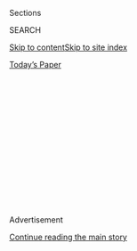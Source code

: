 <div id="app">

<div>

<div>

<div>

<div class="NYTAppHideMasthead css-1q2w90k e1suatyy0">

<div class="section css-ui9rw0 e1suatyy2">

<div class="css-eph4ug er09x8g0">

<div class="css-6n7j50">

</div>

<span class="css-1dv1kvn">Sections</span>

<div class="css-10488qs">

<span class="css-1dv1kvn">SEARCH</span>

</div>

[Skip to content](#site-content)[Skip to site index](#site-index)

</div>

<div class="css-10698na e1huz5gh0">

</div>

</div>

<div id="masthead-bar-one" class="section hasLinks css-15hmgas e1csuq9d3">

<div class="css-uqyvli e1csuq9d0">

</div>

<div class="css-1uqjmks e1csuq9d1">

</div>

<div class="css-9e9ivx">

[](https://myaccount.nytimes.com/auth/login?response_type=cookie&client_id=vi)

</div>

<div class="css-1bvtpon e1csuq9d2">

[Today’s Paper](https://www.nytimes.com/section/todayspaper)

</div>

</div>

</div>

</div>

<div data-aria-hidden="false">

<div id="site-content" role="main">

<div>

<div class="css-1aor85t" style="opacity:0.000000001;z-index:-1;visibility:hidden">

<div class="css-1hqnpie">

<div class="css-epjblv">

<span class="css-17xtcya">[Opinion](/section/opinion)</span><span class="css-x15j1o">|</span><span class="css-fwqvlz">America
Looks Hopelessly Broke. It Isn’t.</span>

</div>

<div class="css-k008qs">

<div class="css-1iwv8en">

<span class="css-18z7m18"></span>

<div>

</div>

</div>

<span class="css-1n6z4y">https://nyti.ms/3jr17GV</span>

<div class="css-1705lsu">

<div class="css-4xjgmj">

<div class="css-4skfbu" role="toolbar" data-aria-label="Social Media Share buttons, Save button, and Comments Panel with current comment count" data-testid="share-tools">

  - 
  - 
  - 
  - 
    
    <div class="css-6n7j50">
    
    </div>

  - 
  - 

</div>

</div>

</div>

</div>

</div>

</div>

<div id="NYT_TOP_BANNER_REGION" class="css-13pd83m">

</div>

<div id="top-wrapper" class="css-1sy8kpn">

<div id="top-slug" class="css-l9onyx">

Advertisement

</div>

[Continue reading the main story](#after-top)

<div class="ad top-wrapper" style="text-align:center;height:100%;display:block;min-height:250px">

<div id="top" class="place-ad" data-position="top" data-size-key="top">

</div>

</div>

<div id="after-top">

</div>

</div>

<div>

<div class="css-v5btjw etb61u70">

<div class="css-v05ibm etb61u71">

[Opinion](/section/opinion)

</div>

</div>

<div id="sponsor-wrapper" class="css-1hyfx7x">

<div id="sponsor-slug" class="css-19vbshk">

Supported by

</div>

[Continue reading the main story](#after-sponsor)

<div id="sponsor" class="ad sponsor-wrapper" style="text-align:center;height:100%;display:block">

</div>

<div id="after-sponsor">

</div>

</div>

<div class="css-186x18t">

</div>

<div class="css-1vkm6nb ehdk2mb0">

# America Looks Hopelessly Broke. It Isn’t.

</div>

For 40 years, both the left and the right have been unnecessarily
obsessed with deficits, to the detriment of the well-being of citizens.

<div class="css-18e8msd">

<div class="css-vp77d3 epjyd6m0">

<div class="css-1p10dcb ey68jwv0" data-aria-hidden="true">

[![Farhad
Manjoo](https://static01.nyt.com/images/2019/01/08/opinion/farhad-manjoo-opinion/farhad-manjoo-opinion-thumbLarge.png
"Farhad Manjoo")](https://www.nytimes.com/by/farhad-manjoo)

</div>

<div class="css-1baulvz">

By [<span class="css-1baulvz last-byline" itemprop="name">Farhad
Manjoo</span>](https://www.nytimes.com/by/farhad-manjoo)

<div class="css-8atqhb">

Opinion Columnist

</div>

</div>

</div>

  - July 22, 2020

  - 
    
    <div class="css-4xjgmj">
    
    <div class="css-d8bdto" role="toolbar" data-aria-label="Social Media Share buttons, Save button, and Comments Panel with current comment count" data-testid="share-tools">
    
      - 
      - 
      - 
      - 
        
        <div class="css-6n7j50">
        
        </div>
    
      - 
      - 
    
    </div>
    
    </div>

</div>

<div class="css-79elbk" data-testid="photoviewer-wrapper">

<div class="css-z3e15g" data-testid="photoviewer-wrapper-hidden">

</div>

<div class="css-1a48zt4 ehw59r15" data-testid="photoviewer-children">

![<span class="css-cnj6d5 e1z0qqy90" itemprop="copyrightHolder"><span class="css-1ly73wi e1tej78p0">Credit...</span><span><span>LM
Otero/Associated
Press</span></span></span>](https://static01.nyt.com/images/2020/07/22/opinion/22manjooWeb/22manjooWeb-articleLarge.jpg?quality=75&auto=webp&disable=upscale)

</div>

</div>

</div>

<div class="section meteredContent css-1r7ky0e" name="articleBody" itemprop="articleBody">

<div class="audioFigureHeading">

### Listen to This Op-Ed

<span class="css-16qbtva">Audio Recording by Audm</span>

</div>

<div class="css-qe9gm7">

<div>

</div>

</div>

<div class="css-1fanzo5 StoryBodyCompanionColumn">

<div class="css-53u6y8">

*To hear more audio stories from publishers like The New York Times,
download*
[**](https://www.audm.com/?utm_source=nytmag&utm_medium=embed&utm_campaign=left_behind_draper)
[*Audm for iPhone or
Android*](https://www.audm.com/?utm_source=nytopinion&utm_medium=embed&utm_campaign=fix_america_spend)*.*

As a respite from [a chaotic spring spent under
quarantine](https://www.nytimes.com/2020/04/22/opinion/coronavirus-parenting-burnout.html),
my family booked a weeklong vacation last month in a cozy, remote house
in the California desert. While the kids cannonballed into the saltwater
pool and my wife sped through several novels, I spent my time in the sun
doing exactly the sort of thing you’d imagine an opinion columnist might
do on summer vacation: I read two hot new books about macroeconomics.

Wait, don’t leave\! I promise this isn’t as dry as it sounds.

The first book was “[The Price of
Peace,](https://www.nytimes.com/2020/05/20/books/review-price-of-peace-john-maynard-keynes-zachary-carter.html?auth=login-email&login=email)”
Zachary Carter’s incisive biography of the British economist John
Maynard Keynes, which illustrates the awesome power of economic theory
to alter the fates of nations and the lives of millions of people. The
second was “[The Deficit
Myth](https://www.nytimes.com/2020/06/09/opinion/us-deficit-coronavirus.html),”
in which the economist Stephanie Kelton convincingly overturns the
conventional wisdom that federal budget deficits are somehow bad for the
nation.

I’m [on record as a
doomer](https://www.nytimes.com/2020/05/20/opinion/coronavirus-worst-case.html),
but in different ways, these tomes sparked the first real note of
optimism I’ve felt about America’s future in quite a while. Together,
they suggest a compelling political, moral and economic case for the
federal government to begin to do, again, what it once saw as its duty —
to make big, bold and even expensive investments to improve the lives of
Americans, and perhaps of people around the world.

In the last few years, and especially in the hellish last couple of
months, [the United States has come to feel like a failed
state](https://www.theatlantic.com/magazine/archive/2020/06/underlying-conditions/610261/).
The coronavirus is spreading, the economy is crumbling, society is
fragmenting, our [infrastructure is falling
apart](https://www.businessinsider.com/asce-gives-us-infrastructure-a-d-2017-3#bridges-c-2),
health care is inadequate and costly, child care is impossible, and
[life expectancy is
declining](https://www.nytimes.com/2019/11/26/health/life-expectancy-rate-usa.html).

</div>

</div>

<div class="css-1fanzo5 StoryBodyCompanionColumn">

<div class="css-53u6y8">

The federal government is not only often unwilling to help, but
seemingly incapable of it. To get just about anything done anymore,
Uncle Sam must go hat in hand to the behemoth private companies that now
rule much of our lives. [Please,
Google,](https://www.nytimes.com/2020/03/18/opinion/coronavirus-trump.html)
will you create a coronavirus testing website? Please, Walmart, will you
set up in-person testing sites?

And whenever anyone is brave enough to suggest that the government
itself should provide useful services to Americans — whether big-ticket
items like health care, child care and college education, or smaller
things like an upgraded electric grid or a national broadband service —
the first reaction from many on the right and the left is one of defeat
and resignation. “How will you pay for it?” they ask. And, often, the
whole conversation stops right there, because with a [$26.5 trillion
national
debt](https://www.treasurydirect.gov/govt/reports/pd/pd_debttothepenny.htm),
America looks hopelessly broke.

It is not. Kelton argues that our government’s inability to provide for
citizens isn’t due to a lack for money; instead, our leaders lack
political will.

Kelton — who has worked as an economist for Democrats in the Senate and
as an adviser to Bernie Sanders’s presidential campaigns — is one of the
leading proponents of [Modern Monetary Theory, or
M.M.T](https://www.vox.com/future-perfect/2019/4/16/18251646/modern-monetary-theory-new-moment-explained).
The theory argues that because the government is in charge of its own
currency, it cannot “run out” of money the way a household or a business
can, and it therefore does not need to raise taxes to fund government
spending.

</div>

</div>

<div class="css-79elbk" data-testid="photoviewer-wrapper">

<div class="css-z3e15g" data-testid="photoviewer-wrapper-hidden">

</div>

<div class="css-1a48zt4 ehw59r15" data-testid="photoviewer-children">

![<span class="css-16f3y1r e13ogyst0" data-aria-hidden="true">Stephanie
Kelton</span><span class="css-cnj6d5 e1z0qqy90" itemprop="copyrightHolder"><span class="css-1ly73wi e1tej78p0">Credit...</span><span>The
Yomiuri Shimbun, via Associated
Press</span></span>](https://static01.nyt.com/images/2020/07/22/opinion/22manjoo2/merlin_174805722_0dec6a6d-4e22-47c0-ac1c-2087ef64b1c2-articleLarge.jpg?quality=75&auto=webp&disable=upscale)

</div>

</div>

<div class="css-1fanzo5 StoryBodyCompanionColumn">

<div class="css-53u6y8">

This doesn’t mean that the government’s resources are infinite, just
that deficits are not a true limit on what’s possible. Instead of being
constrained by deficits, Kelton and other M.M.T.ers argue, policymakers
should care about “real” measures of economic activity: unemployment and
inflation.

</div>

</div>

<div class="css-1fanzo5 StoryBodyCompanionColumn">

<div class="css-53u6y8">

Whatever the deficit, if unemployment is rife, it’s an indication that
aggregate demand is low; to boost demand, the government can freely
spend, spend, spend — and should stop spending only when there is a
danger that it will lead to a rise in prices — that is, inflation — not
because deficits will soar. In practice, Kelton and other M.M.T.ers
propose a federal jobs guarantee, in which the government would hire
anyone who needs a job for a set wage. The policy, she argues, would
promote full employment while keeping inflation stable.

M.M.T. is controversial even among left-leaning economists — Lawrence H.
Summers, who once worked as Barack Obama’s director of the National
Economic Council, has called it [“a recipe for
disaster”](https://www.washingtonpost.com/opinions/the-lefts-embrace-of-modern-monetary-theory-is-a-recipe-for-disaster/2019/03/04/6ad88eec-3ea4-11e9-9361-301ffb5bd5e6_story.html)
— and it’s easy for non-economists to get lost in the
[many](https://crookedtimber.org/2020/06/01/modern-monetary-theory-neither-modern-nor-monetary-nor-mainly-theoretical/)
technical
[debates](https://www.bradford-delong.com/2019/03/james-montier-wonders-why-people-hate-mmt-he-is-about-to-discover-that-mmt-hates-him.html)
surrounding the idea.

But one doesn’t need to buy into everything about M.M.T. to see Kelton’s
fundamental point — that in the 40 years since Ronald Reagan won the
White House, both the left and the right have been unnecessarily
obsessed with deficits, to the detriment of the well-being of citizens.

The cruelest example of this mind-set occurred [after the Great
Recession
in 2008](https://www.nytimes.com/2019/09/18/opinion/obama-2008-financial-crisis.html).
At the time, many experts suggested that an adequate response to the
downturn would require the government to spend a trillion dollars or
more to boost demand. Instead, Obama and his aides, worried about
sticker shock, lowballed their stimulus, and millions of people remained
unemployed.

In the decade since that recession, many economists and lawmakers have
[grown less worried about
deficits](https://www.nytimes.com/2020/05/16/business/deficits-virus-economists-trump.html),
because red ink has not led to economic calamity. That’s to the good:
Deficits are rarely questioned when lawmakers are spending on the
military or on tax cuts for corporations, so it’s only fair that they
aren’t constrained by deficits when spending on things like health care,
child care and education.

And right now, in the midst of a pandemic, the economy needs as much
help as it can get. In March, Congress passed and the president signed
the CARES Act, which provided more than $2 trillion in economic
stimulus. Studies show that it has had a remarkable effect — despite a
steep increase in unemployment due to the virus, the expansion in aid
[prevented a rise in
poverty](https://www.nytimes.com/2020/06/21/us/politics/coronavirus-poverty.html).

</div>

</div>

<div class="css-1fanzo5 StoryBodyCompanionColumn">

<div class="css-53u6y8">

But [most of that stimulus will soon come to an
end](https://www.nytimes.com/2020/06/21/us/politics/coronavirus-poverty.html).
Congress is working on [another relief
package](https://www.cnn.com/2020/07/21/politics/stimulus-negotiations-congress-latest/index.html),
but already lawmakers are fighting about its size: Democrats in the
House p[assed a $3 trillion
bill](https://www.nytimes.com/2020/05/15/us/politics/house-simulus-vote.html);
Trump and Senate Republicans are looking at something closer to [$1
trillion](https://www.cbsnews.com/news/coronavirus-relief-bill-phase-4-trump-republicans-1-trillion/).

Near the end of his Keynes book, Carter writes that Keynesianism “is not
so much a school of economic thought as a spirit of radical optimism,
unjustified by most of human history and extremely difficult to conjure
up precisely when it is most needed: during the depths of a depression
or amid the fevers of war.”

We are in similarly dire straits now — and one way we might escape is to
do what Keynes would suggest we do: spend our way toward a better
tomorrow.

## Office Hours With Farhad Manjoo

*Farhad wants to* [*chat with readers on the
phone*](https://www.nytimes.com/2019/05/16/opinion/farhad-office-hours.html?module=inline)*.
If you’re interested in talking to a New York Times columnist about
anything that’s on your mind, please fill out this form. Farhad will
select a few readers to call.*

</div>

</div>

<div style="max-width:100%;margin:0 auto">

<div id="100000006507025" class="css-17dprlf" data-slug="farhad-office-hours" style="max-width:600px">

</div>

</div>

<div class="css-1fanzo5 StoryBodyCompanionColumn">

<div class="css-53u6y8">

*The Times is committed to publishing* [*a diversity of
letters*](https://www.nytimes.com/2019/01/31/opinion/letters/letters-to-editor-new-york-times-women.html)
*to the editor. We’d like to hear what you think about this or any of
our articles. Here are some*
[*tips*](https://help.nytimes.com/hc/en-us/articles/115014925288-How-to-submit-a-letter-to-the-editor)*.
And here's our email:*
[*letters@nytimes.com*](mailto:letters@nytimes.com)*.*

*Follow The New York Times Opinion section on*
[*Facebook*](https://www.facebook.com/nytopinion)*,* [*Twitter
(@NYTopinion)*](http://twitter.com/NYTOpinion) *and*
[*Instagram*](https://www.instagram.com/nytopinion/)*.*

</div>

</div>

</div>

<div>

</div>

<div>

</div>

<div>

</div>

<div>

<div id="bottom-wrapper" class="css-1ede5it">

<div id="bottom-slug" class="css-l9onyx">

Advertisement

</div>

[Continue reading the main story](#after-bottom)

<div id="bottom" class="ad bottom-wrapper" style="text-align:center;height:100%;display:block;min-height:90px">

</div>

<div id="after-bottom">

</div>

</div>

</div>

</div>

</div>

## Site Index

<div>

</div>

## Site Information Navigation

  - [© <span>2020</span> <span>The New York Times
    Company</span>](https://help.nytimes.com/hc/en-us/articles/115014792127-Copyright-notice)

<!-- end list -->

  - [NYTCo](https://www.nytco.com/)
  - [Contact
    Us](https://help.nytimes.com/hc/en-us/articles/115015385887-Contact-Us)
  - [Work with us](https://www.nytco.com/careers/)
  - [Advertise](https://nytmediakit.com/)
  - [T Brand Studio](http://www.tbrandstudio.com/)
  - [Your Ad
    Choices](https://www.nytimes.com/privacy/cookie-policy#how-do-i-manage-trackers)
  - [Privacy](https://www.nytimes.com/privacy)
  - [Terms of
    Service](https://help.nytimes.com/hc/en-us/articles/115014893428-Terms-of-service)
  - [Terms of
    Sale](https://help.nytimes.com/hc/en-us/articles/115014893968-Terms-of-sale)
  - [Site Map](https://spiderbites.nytimes.com)
  - [Help](https://help.nytimes.com/hc/en-us)
  - [Subscriptions](https://www.nytimes.com/subscription?campaignId=37WXW)

</div>

</div>

</div>

</div>
